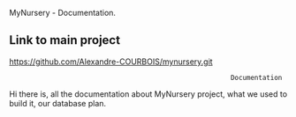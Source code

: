 MyNursery - Documentation.

## Link to main project
https://github.com/Alexandre-COURBOIS/mynursery.git
                                                              
                                                            Documentation
                                                            
Hi there is, all the documentation about MyNursery project, what we used to build it, our database plan.
                                                        

